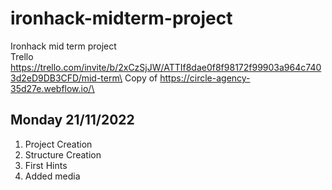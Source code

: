 # ironhack-midterm-project
Ironhack mid term project\
Trello https://trello.com/invite/b/2xCzSjJW/ATTIf8dae0f8f98172f99903a964c7403d2eD9DB3CFD/mid-term\
Copy of https://circle-agency-35d27e.webflow.io/\
## Monday 21/11/2022
1. Project Creation
2. Structure Creation
3. First Hints
4. Added media